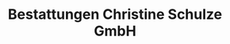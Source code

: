 ---
title: "Bestattungen Christine Schulze GmbH"
url: /freiberg/bestattungen-christine-schulze-gmbh/
shop: Bestattungen
---